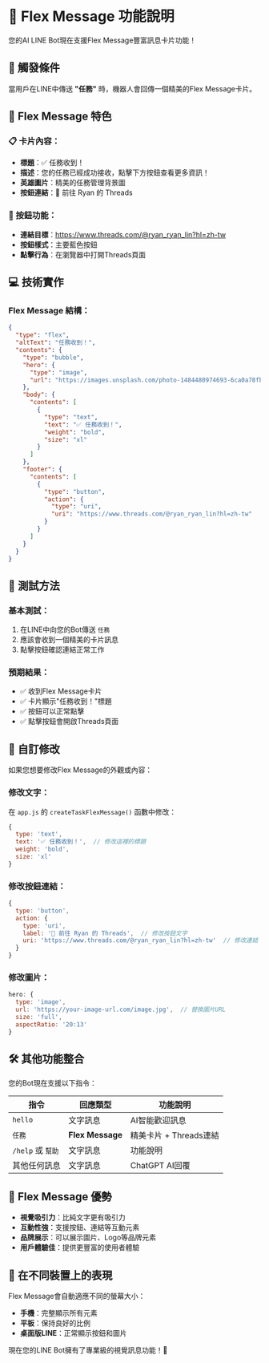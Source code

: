 # 📱 Flex Message 功能說明

您的AI LINE Bot現在支援Flex Message豐富訊息卡片功能！

## 🎯 觸發條件

當用戶在LINE中傳送 **"任務"** 時，機器人會回傳一個精美的Flex Message卡片。

## 🎨 Flex Message 特色

### 📋 卡片內容：
- **標題**：✅ 任務收到！
- **描述**：您的任務已經成功接收，點擊下方按鈕查看更多資訊！
- **英雄圖片**：精美的任務管理背景圖
- **按鈕連結**：🔗 前往 Ryan 的 Threads

### 🔗 按鈕功能：
- **連結目標**：https://www.threads.com/@ryan_ryan_lin?hl=zh-tw
- **按鈕樣式**：主要藍色按鈕
- **點擊行為**：在瀏覽器中打開Threads頁面

## 💻 技術實作

### Flex Message 結構：
```json
{
  "type": "flex",
  "altText": "任務收到！",
  "contents": {
    "type": "bubble",
    "hero": {
      "type": "image",
      "url": "https://images.unsplash.com/photo-1484480974693-6ca0a78fb36b?ixlib=rb-4.0.3&auto=format&fit=crop&w=1000&q=80"
    },
    "body": {
      "contents": [
        {
          "type": "text",
          "text": "✅ 任務收到！",
          "weight": "bold",
          "size": "xl"
        }
      ]
    },
    "footer": {
      "contents": [
        {
          "type": "button",
          "action": {
            "type": "uri",
            "uri": "https://www.threads.com/@ryan_ryan_lin?hl=zh-tw"
          }
        }
      ]
    }
  }
}
```

## 🧪 測試方法

### 基本測試：
1. 在LINE中向您的Bot傳送 `任務`
2. 應該會收到一個精美的卡片訊息
3. 點擊按鈕確認連結正常工作

### 預期結果：
- ✅ 收到Flex Message卡片
- ✅ 卡片顯示"任務收到！"標題
- ✅ 按鈕可以正常點擊
- ✅ 點擊按鈕會開啟Threads頁面

## 🎨 自訂修改

如果您想要修改Flex Message的外觀或內容：

### 修改文字：
在 `app.js` 的 `createTaskFlexMessage()` 函數中修改：
```javascript
{
  type: 'text',
  text: '✅ 任務收到！',  // 修改這裡的標題
  weight: 'bold',
  size: 'xl'
}
```

### 修改按鈕連結：
```javascript
{
  type: 'button',
  action: {
    type: 'uri',
    label: '🔗 前往 Ryan 的 Threads',  // 修改按鈕文字
    uri: 'https://www.threads.com/@ryan_ryan_lin?hl=zh-tw'  // 修改連結
  }
}
```

### 修改圖片：
```javascript
hero: {
  type: 'image',
  url: 'https://your-image-url.com/image.jpg',  // 替換圖片URL
  size: 'full',
  aspectRatio: '20:13'
}
```

## 🛠️ 其他功能整合

您的Bot現在支援以下指令：

| 指令 | 回應類型 | 功能說明 |
|------|----------|----------|
| `hello` | 文字訊息 | AI智能歡迎訊息 |
| `任務` | **Flex Message** | 精美卡片 + Threads連結 |
| `/help` 或 `幫助` | 文字訊息 | 功能說明 |
| 其他任何訊息 | 文字訊息 | ChatGPT AI回覆 |

## 🌟 Flex Message 優勢

- **視覺吸引力**：比純文字更有吸引力
- **互動性強**：支援按鈕、連結等互動元素
- **品牌展示**：可以展示圖片、Logo等品牌元素
- **用戶體驗佳**：提供更豐富的使用者體驗

## 📱 在不同裝置上的表現

Flex Message會自動適應不同的螢幕大小：
- **手機**：完整顯示所有元素
- **平板**：保持良好的比例
- **桌面版LINE**：正常顯示按鈕和圖片

現在您的LINE Bot擁有了專業級的視覺訊息功能！🎉